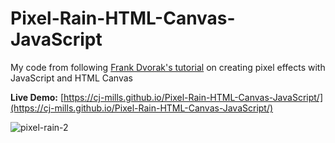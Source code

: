 # Pixel-Rain-HTML-Canvas-JavaScript
 My code from following [Frank Dvorak's tutorial](https://www.youtube.com/watch?v=UoTxOVEecbI) on creating pixel effects with JavaScript and HTML Canvas

**Live Demo:** [https://cj-mills.github.io/Pixel-Rain-HTML-Canvas-JavaScript/](https://cj-mills.github.io/Pixel-Rain-HTML-Canvas-JavaScript/)

![pixel-rain-2](./images/pixel-rain-2.gif)
